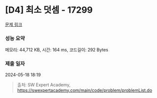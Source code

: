 # [D4] 최소 덧셈 - 17299 

[문제 링크](https://swexpertacademy.com/main/code/problem/problemDetail.do?contestProbId=AYe7x0DKBJADFARP) 

### 성능 요약

메모리: 44,712 KB, 시간: 164 ms, 코드길이: 292 Bytes

### 제출 일자

2024-05-18 18:19



> 출처: SW Expert Academy, https://swexpertacademy.com/main/code/problem/problemList.do